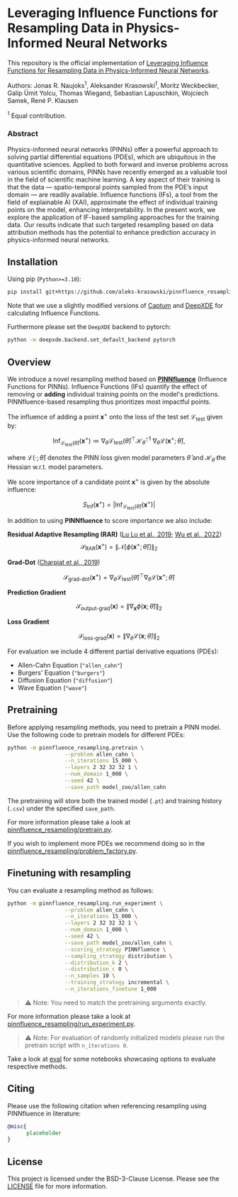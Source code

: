 # Leveraging Influence Functions for Resampling Data in Physics-Informed Neural Networks

This repository is the official implementation of [Leveraging Influence Functions for Resampling Data in Physics-Informed Neural Networks](TODO:_add_arxiv_link). 

Authors: Jonas R. Naujoks<sup>1</sup>, Aleksander Krasowski<sup>1</sup>, Moritz Weckbecker, Galip Ümit Yolcu, Thomas Wiegand, Sebastian Lapuschkin, Wojciech Samek, René P. Klausen

<sup>1</sup> Equal contribution.

### Abstract 

Physics-informed neural networks (PINNs) offer a powerful approach to solving partial differential equations (PDEs), which are ubiquitous in the quantitative sciences. Applied to both forward and inverse problems across various scientific domains, PINNs have recently emerged as a valuable tool in the field of scientific machine learning. A key aspect of their training is that the data — spatio-temporal points sampled from the PDE’s input domain — are readily available. Influence functions (IFs), a tool from the field of explainable AI (XAI), approximate the effect of individual training points on the model, enhancing interpretability. In the present work, we explore the application of IF-based sampling approaches for the training data. Our results indicate that such targeted resampling based on data attribution methods has the potential to enhance prediction accuracy in physics-informed neural networks.

## Installation

Using pip (`Python>=3.10`):

```bash
pip install git+https://github.com/aleks-krasowski/pinnfluence_resampling.git
```

Note that we use a slightly modified versions of [Captum](https://github.com/aleks-krasowski/captum) and [DeepXDE](https://github.com/aleks-krasowski/deepxde) for calculating Influence Functions.

Furthermore please set the `DeepXDE` backend to pytorch:

```bash 
python -m deepxde.backend.set_default_backend pytorch
```

## Overview

We introduce a novel resampling method based on [**PINNfluence**](https://arxiv.org/abs/2409.08958) (Influence Functions for PINNs). Influence Functions (IFs) quantify the effect of removing or **adding** individual training points on the model's predictions. PINNfluence-based resampling thus prioritizes most impactful points. 

The influence of adding a point $\boldsymbol x^+$ onto the loss of the test set $\mathcal{L}_{\text{test}}$ given by:

$$
\operatorname{Inf}_{\mathcal{L}_\text{test}(\hat{\theta})}(\boldsymbol{x}^+)\coloneqq \nabla_{\theta}\mathcal{L}_\text{test}(\hat{\theta})^\top\mathcal{H}_{\hat{\theta}}^{-1}\ \nabla_{\theta}\mathcal{L}(\boldsymbol{x}^+;\hat{\theta}),
$$

where $\mathcal{L}(\cdot; \hat\theta)$ denotes the PINN loss given model parameters $\hat\theta$ and $\mathcal H_{\hat\theta}$ the Hessian w.r.t. model parameters.

We score importance of a candidate point $\boldsymbol x^+$ is given by the absolute influence:

$$
S_{\text{Inf}}(\boldsymbol x^+) = \left| \operatorname{Inf}_{\mathcal{L}_{\text{test}}(\hat\theta)}(\boldsymbol x^+) \right|
$$

In addition to using **PINNfluence** to score importance we also include:

**Residual Adaptive Resampling (RAR)** ([Lu Lu et al., 2019](https://ml4physicalsciences.github.io/2019/files/NeurIPS_ML4PS_2019_2.pdf); [Wu et al., 2022](https://arxiv.org/abs/2207.10289))
$$
\mathcal{S}_{\text{RAR}}(\boldsymbol x^+) = \| \mathcal{N}[\phi(\boldsymbol{x}^+; \hat\theta)] \|_2
$$

**Grad-Dot** ([Charpiat et al., 2019](https://arxiv.org/abs/2102.05262))

$$
\mathcal{S}_{\text{grad-dot}}(\boldsymbol{x}^+) = \nabla_{\theta}\mathcal{L}_\text{test}(\hat{\theta})^\top \nabla_{\theta}\mathcal{L}(\boldsymbol{x}^+;\hat{\theta})
$$

**Prediction Gradient**

$$
\mathcal{S}_{\text{output-grad}}(\boldsymbol{x}) = \left\| \nabla_{\boldsymbol x} \phi(\boldsymbol{x}; \hat{\theta}) \right\|_2
$$

**Loss Gradient**

$$
\mathcal{S}_{\text{loss-grad}}(\boldsymbol{x}) = \left\| \nabla_{\theta} \mathcal{L}(\boldsymbol{x}; \hat\theta) \right\|_2
$$

For evaluation we include 4 different partial derivative equations (PDEs):
- Allen-Cahn Equation (`"allen_cahn"`)
- Burgers' Equation (`"burgers"`)
- Diffusion Equation (`"diffusion"`)
- Wave Equation (`"wave"`)

## Pretraining

Before applying resampling methods, you need to pretrain a PINN model. Use the following code to pretrain models for different PDEs:

```bash
python -m pinnfluence_resampling.pretrain \
                  --problem allen_cahn \
                  --n_iterations 15_000 \
                  --layers 2 32 32 32 1 \
                  --num_domain 1_000 \
                  --seed 42 \
                  --save_path model_zoo/allen_cahn
```

The pretraining will store both the trained model (`.pt`) and training history (`.csv`) under the specified `save_path`.

For more information please take a look at [pinnfluence_resampling/pretrain.py](./pinnfluence_resampling/pretrain.py).

If you wish to implement more PDEs we recommend doing so in the [pinnfluence_resampling/problem_factory.py](./pinnfluence_resampling/problem_factory.py).

## Finetuning with resampling

You can evaluate a resampling method as follows:

```bash
python -m pinnfluence_resampling.run_experiment \
                  --problem allen_cahn \
                  --n_iterations 15_000 \
                  --layers 2 32 32 32 1 \
                  --num_domain 1_000 \
                  --seed 42 \
                  --save_path model_zoo/allen_cahn \
                  --scoring_strategy PINNfluence \
                  --sampling_strategy distribution \
                  --distribution_k 2 \
                  --distribution_c 0 \
                  --n_samples 10 \
                  --training_strategy incremental \
                  --n_iterations_finetune 1_000
```

> ⚠️ Note: You need to match the pretraining arguments exactly.

For more information please take a look at [pinnfluence_resampling/run_experiment.py](./pinnfluence_resampling/run_experiment.py).

> ⚠️ Note: For evaluation of randomly initialized models please run the pretrain script with `n_iterations 0`.

Take a look at [eval](./eval) for some notebooks showcasing options to evaluate respective methods.

## Citing 

Please use the following citation when referencing resampling using PINNfluence in literature:

```bibtex
@misc{
      placeholder
}
```

## License

This project is licensed under the BSD-3-Clause License. Please see the [LICENSE](./LICENSE) file for more information.
